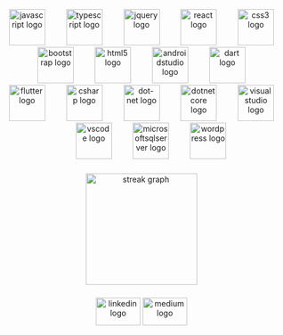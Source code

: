 <div align="center">
  <img src="https://skillicons.dev/icons?i=js" height="65" alt="javascript logo"  />
  <img width="30" />
  <img src="https://skillicons.dev/icons?i=ts" height="65" alt="typescript logo"  />
  <img width="30" />
  <img src="https://skillicons.dev/icons?i=jquery" height="65" alt="jquery logo"  />
  <img width="30" />
  <img src="https://skillicons.dev/icons?i=react" height="65" alt="react logo"  />
  <img width="30" />
  <img src="https://skillicons.dev/icons?i=css" height="65" alt="css3 logo"  />
  <img width="30" />
  <img src="https://skillicons.dev/icons?i=bootstrap" height="65" alt="bootstrap logo"  />
  <img width="30" />
  <img src="https://skillicons.dev/icons?i=html" height="65" alt="html5 logo"  />
  <img width="30" />
  <img src="https://skillicons.dev/icons?i=androidstudio" height="65" alt="androidstudio logo"  />
  <img width="30" />
  <img src="https://skillicons.dev/icons?i=dart" height="65" alt="dart logo"  />
  <img width="30" />
  <img src="https://skillicons.dev/icons?i=flutter" height="65" alt="flutter logo"  />
  <img width="30" />
  <img src="https://skillicons.dev/icons?i=cs" height="65" alt="csharp logo"  />
  <img width="30" />
  <img src="https://skillicons.dev/icons?i=dotnet" height="65" alt="dot-net logo"  />
  <img width="30" />
  <img src="https://cdn.jsdelivr.net/gh/devicons/devicon/icons/dotnetcore/dotnetcore-original.svg" height="65" alt="dotnetcore logo"  />
  <img width="30" />
  <img src="https://skillicons.dev/icons?i=visualstudio" height="65" alt="visualstudio logo"  />
  <img width="30" />
  <img src="https://skillicons.dev/icons?i=vscode" height="65" alt="vscode logo"  />
  <img width="30" />
  <img src="https://cdn.jsdelivr.net/gh/devicons/devicon/icons/microsoftsqlserver/microsoftsqlserver-plain.svg" height="65" alt="microsoftsqlserver logo"  />
  <img width="30" />
  <img src="https://skillicons.dev/icons?i=wordpress" height="65" alt="wordpress logo"  />
</div>

###

<div align="center">
  <img src="https://streak-stats.demolab.com?user=OzanYaprak&locale=en&mode=daily&theme=chartreuse-dark&hide_border=true&border_radius=90&date_format=j/n[/Y]&order=3" height="200" alt="streak graph"  />
</div>

###

<div align="center">
  <img src="https://www.linkedin.com/in/ozanyaprak/" width="80" height="50" alt="linkedin logo"  />
  <img src="https://www.linkedin.com/in/ozanyaprak/" width="80" height="50" alt="medium logo"  />
</div>

###
